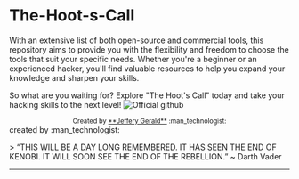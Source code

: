 # The-Hoot-s-Call

With an extensive list of both open-source and commercial tools, this repository aims to provide you with the flexibility and freedom to choose the tools that suit your specific needs. Whether you're a beginner or an experienced hacker, you'll find valuable resources to help you expand your knowledge and sharpen your skills.

So what are you waiting for? Explore "The Hoot's Call" today and take your hacking skills to the next level!
![Official github](https://user-images.githubusercontent.com/83908465/234993267-a133c789-cf06-44da-9a07-a81cf75b67de.jpg)
<div align="center">
  <sub>Created by
  <a href="https://www.linkedin.com/in/jeffery-gerald-334227265/"> **Jeffery Gerald**</a> :man_technologist:
  
</div>
                               created by :man_technologist:</p> 
> “THIS WILL BE A DAY LONG REMEMBERED. IT HAS SEEN THE END OF KENOBI. IT WILL SOON SEE THE END OF THE REBELLION.” ~ Darth Vader

<hr>
                                            


